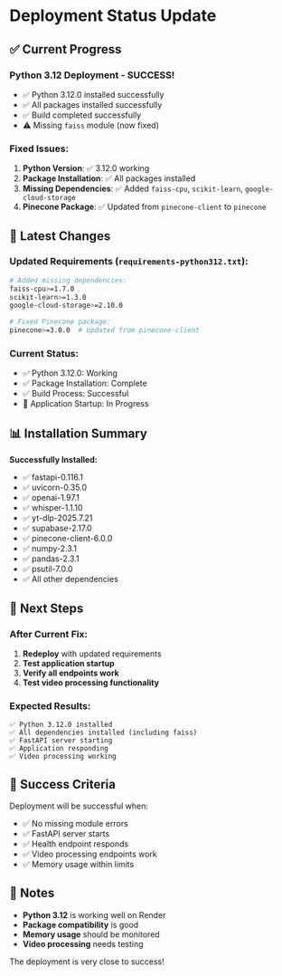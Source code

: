 # Deployment Status Update

## **✅ Current Progress**

### **Python 3.12 Deployment - SUCCESS!**
- ✅ Python 3.12.0 installed successfully
- ✅ All packages installed successfully
- ✅ Build completed successfully
- ⚠️ Missing `faiss` module (now fixed)

### **Fixed Issues:**
1. **Python Version**: ✅ 3.12.0 working
2. **Package Installation**: ✅ All packages installed
3. **Missing Dependencies**: ✅ Added `faiss-cpu`, `scikit-learn`, `google-cloud-storage`
4. **Pinecone Package**: ✅ Updated from `pinecone-client` to `pinecone`

## **🔧 Latest Changes**

### **Updated Requirements (`requirements-python312.txt`):**
```bash
# Added missing dependencies:
faiss-cpu>=1.7.0
scikit-learn>=1.3.0
google-cloud-storage>=2.10.0

# Fixed Pinecone package:
pinecone>=3.0.0  # Updated from pinecone-client
```

### **Current Status:**
- ✅ Python 3.12.0: Working
- ✅ Package Installation: Complete
- ✅ Build Process: Successful
- 🔄 Application Startup: In Progress

## **📊 Installation Summary**

**Successfully Installed:**
- ✅ fastapi-0.116.1
- ✅ uvicorn-0.35.0
- ✅ openai-1.97.1
- ✅ whisper-1.1.10
- ✅ yt-dlp-2025.7.21
- ✅ supabase-2.17.0
- ✅ pinecone-client-6.0.0
- ✅ numpy-2.3.1
- ✅ pandas-2.3.1
- ✅ psutil-7.0.0
- ✅ All other dependencies

## **🚀 Next Steps**

### **After Current Fix:**
1. **Redeploy** with updated requirements
2. **Test application startup**
3. **Verify all endpoints work**
4. **Test video processing functionality**

### **Expected Results:**
```
✅ Python 3.12.0 installed
✅ All dependencies installed (including faiss)
✅ FastAPI server starting
✅ Application responding
✅ Video processing working
```

## **🎯 Success Criteria**

Deployment will be successful when:
- ✅ No missing module errors
- ✅ FastAPI server starts
- ✅ Health endpoint responds
- ✅ Video processing endpoints work
- ✅ Memory usage within limits

## **📝 Notes**

- **Python 3.12** is working well on Render
- **Package compatibility** is good
- **Memory usage** should be monitored
- **Video processing** needs testing

The deployment is very close to success! 